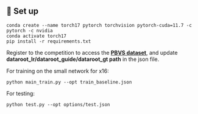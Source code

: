 


## 🚀 Set up 
```
conda create --name torch17 pytorch torchvision pytorch-cuda=11.7 -c pytorch -c nvidia
conda activate torch17
pip install -r requirements.txt
```

Register to the competition to access the [**PBVS dataset**](https://codalab.lisn.upsaclay.fr/competitions/17014#participate), and update **dataroot_lr/dataroot_guide/dataroot_gt path** in the json file.

For training on the small network for x16:

    python main_train.py --opt train_baseline.json

For testing:

    python test.py --opt options/test.json


